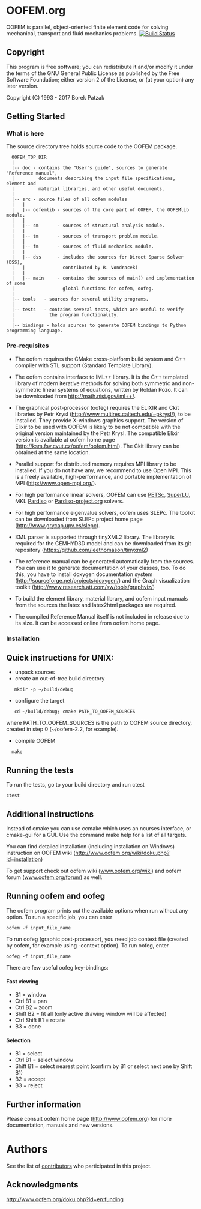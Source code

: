 # OOFEM.org
OOFEM is parallel, object-oriented finite element code for solving mechanical, transport and fluid mechanics problems. 
[![Build Status](https://travis-ci.org/oofem/oofem.svg?branch=rel-2.5)](https://travis-ci.org/oofem/oofem)

## Copyright 
This program is free software; you can redistribute it and/or modify it under the terms of the GNU General Public License as published by the Free Software Foundation; either version 2 of the License, or (at your option) any later version.

Copyright (C) 1993 - 2017   Borek Patzak
    
## Getting Started
### What is here
The source directory tree holds source code to the OOFEM package.  
```
  OOFEM_TOP_DIR
  |
  |-- doc - contains the "User's guide", sources to generate "Reference manual", 
  |         documents describing the input file specifications, element and
  |         material libraries, and other useful documents. 
  |
  |-- src - source files of all oofem modules
  |   |
  |   |-- oofemlib - sources of the core part of OOFEM, the OOFEMlib module.
  |   |
  |   |-- sm       - sources of structural analysis module.
  |   |
  |   |-- tm       - sources of transport problem module.
  |   |
  |   |-- fm       - sources of fluid mechanics module.
  |   |
  |   |-- dss      - includes the sources for Direct Sparse Solver (DSS),
  |   |              contributed by R. Vondracek)
  |   |
  |   |-- main     - contains the sources of main() and implementation of some 
  |                  global functions for oofem, oofeg.
  |
  |-- tools   - sources for several utility programs.
  |
  |-- tests   - contains several tests, which are useful to verify
  |             the program functionality.
  |
  |-- bindings - holds sources to generate OOFEM bindings to Python programming language.
```


### Pre-requisites

* The oofem requires the CMake cross-platform build system and C++ compiler with STL support (Standard Template Library).

* The oofem contains interface to IML++ library. It is the C++ templated library of modern iterative methods for solving both symmetric and 
non-symmetric linear systems of equations, written by Roldan Pozo. It can be downloaded from http://math.nist.gov/iml++/. 

* The graphical post-processor (oofeg) requires the ELIXIR and Ckit libraries by Petr Krysl (http://www.multires.caltech.edu/~pkrysl/), to be installed. 
They provide X-windows graphics support. The version of Elixir to be used with OOFEM is likely to be not compatible 
with the original version maintained by the Petr Krysl. The compatible Elixir version is available at oofem home page 
(http://ksm.fsv.cvut.cz/oofem/oofem.html). The Ckit library can be obtained at the same location.

* Parallel support for distributed memory requires MPI library to be installed. If you do not have any, we recommend to use Open MPI. 
This is a freely available, high-performance, and portable implementation of MPI (http://www.open-mpi.org/).

* For high performance linear solvers, OOFEM can use [PETSc](https://www.mcs.anl.gov/petsc/), [SuperLU](http://crd-legacy.lbl.gov/~xiaoye/SuperLU/), MKL [Pardiso](https://software.intel.com/en-us/mkl-developer-reference-fortran-intel-mkl-pardiso-parallel-direct-sparse-solver-interface) or [Pardiso-project.org]( http://www.pardiso-project.org/) solvers. 

* For high performance eigenvalue solvers, oofem uses SLEPc. The toolkit can be downloaded from SLEPc project home page 
(http://www.grycap.upv.es/slepc). 

* XML parser is supported through tinyXML2 library. The library is required for the CEMHYD3D model and can be downloaded from 
its git repository (https://github.com/leethomason/tinyxml2)

* The reference manual can be generated automatically from the sources. You can use it to generate documentation of your classes, too.
To do this, you have to install doxygen documentation system (http://sourceforge.net/projects/doxygen/) and the Graph visualization toolkit 
(http://www.research.att.com/sw/tools/graphviz/)

* To build the element library, material library, and oofem input manuals from the sources the latex and latex2html packages are required.

* The compiled Reference Manual itself is not included in release due to its size. It can be accessed online from oofem home page.


### Installation

Quick instructions for UNIX:
----------------------------
* unpack sources 
* create an out-of-tree build directory
```
   mkdir -p ~/build/debug
```
* configure the target
```
   cd ~/build/debug; cmake PATH_TO_OOFEM_SOURCES
```
   where PATH_TO_OOFEM_SOURCES is the path to OOFEM source directory,
   created in step 0 (~/oofem-2.2, for example). 
* compile OOFEM
```
  make
```

## Running the tests
To run the tests, go to your build directory and run ctest
```
ctest
```


## Additional instructions 
Instead of cmake you can use ccmake which uses an ncurses interface, 
or cmake-gui for a GUI. Use the command make help for a list of all targets. 

You can find detailed installation (including installation on Windows)
 instruction on OOFEM wiki (http://www.oofem.org/wiki/doku.php?id=installation)

To get support check out oofem wiki (www.oofem.org/wiki) and
oofem forum (www.oofem.org/forum) as well.


## Running oofem and oofeg

The oofem program prints out the available options when run without
any option. To run a specific job, you can enter
```
oofem -f input_file_name
```

To run oofeg (graphic post-processor), you need job context file 
(created by oofem, for example using -context option). To run oofeg, enter
```
oofeg -f input_file_name
```
There are few useful oofeg key-bindings:
#### Fast viewing

* B1            =  window
* Ctrl B1       =  pan
* Ctrl B2       =  zoom
* Shift B2      =  fit all (only active drawing window will be affected)
* Ctrl Shift B1 =  rotate
* B3            =  done

#### Selection

* B1            =  select
* Ctrl B1       =  select window
* Shift B1      =  select nearest point (confirm by B1 or select next one by Shift B1)
* B2            =  accept
* B3            =  reject



## Further information
Please consult oofem home page (http://www.oofem.org) for 
more documentation, manuals and new versions.

# Authors

See the list of [contributors](http://www.oofem.org/doku.php?id=en:credits) who participated in this project.

## Acknowledgments
http://www.oofem.org/doku.php?id=en:funding




